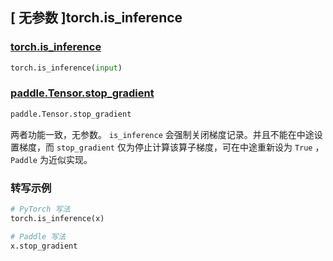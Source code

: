 ## [ 无参数 ]torch.is_inference

### [torch.is_inference]()

```python
torch.is_inference(input)
```

### [paddle.Tensor.stop_gradient]()

```python
paddle.Tensor.stop_gradient
```

两者功能一致，无参数。 `is_inference` 会强制关闭梯度记录。并且不能在中途设置梯度，而 `stop_gradient` 仅为停止计算该算子梯度，可在中途重新设为 `True` ，`Paddle` 为近似实现。

### 转写示例

```python
# PyTorch 写法
torch.is_inference(x)

# Paddle 写法
x.stop_gradient
``` 
